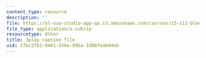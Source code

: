 ```yaml
---
content_type: resource
description: ''
file: https://ol-ocw-studio-app-qa.s3.amazonaws.com/courses/15-s12-blockchain-and-money-fall-2018/27bc2fb2946155be99ba1d0bfeab94eb_zGDTt9Q3vyM.vtt
file_type: application/x-subrip
resourcetype: Other
title: 3play caption file
uid: 27bc2fb2-9461-55be-99ba-1d0bfeab94eb
---
```

